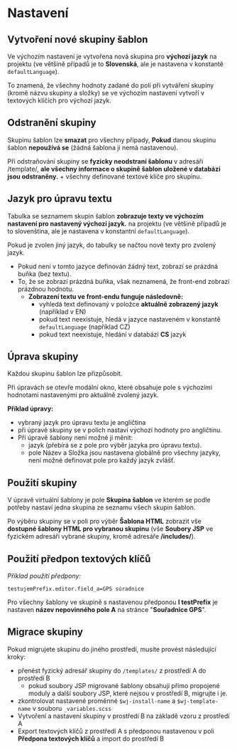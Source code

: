 # Nastavení

## Vytvoření nové skupiny šablon

Ve výchozím nastavení je vytvořena nová skupina pro **výchozí jazyk** na projektu (ve většině případů je to **Slovenská**, ale je nastavena v konstantě `defaultLanguage`).

To znamená, že všechny hodnoty zadané do polí při vytváření skupiny (kromě názvu skupiny a složky) se ve výchozím nastavení vytvoří v textových klíčích pro výchozí jazyk.

## Odstranění skupiny

Skupinu šablon lze **smazat** pro všechny případy, **Pokud** danou skupinu šablon **nepoužívá se** (žádná šablona ji nemá nastavenou).

Při odstraňování skupiny se **fyzicky neodstraní šablonu** v adresáři /template/, **ale všechny informace o skupině šablon uložené v databázi jsou odstraněny.** + všechny definované textové klíče pro skupinu.

## Jazyk pro úpravu textu

Tabulka se seznamem skupin šablon **zobrazuje texty ve výchozím nastavení pro nastavený výchozí jazyk.** na projektu (ve většině případů je to slovenština, ale je nastavena v konstantní `defaultLanguage`).

Pokud je zvolen jiný jazyk, do tabulky se načtou nové texty pro zvolený jazyk.

- Pokud není v tomto jazyce definován žádný text, zobrazí se prázdná buňka (bez textu).
- To, že se zobrazí prázdná buňka, však neznamená, že front-end zobrazí prázdnou hodnotu.
  - **Zobrazení textu ve front-endu funguje následovně:**
    - vyhledá text definovaný v položce **aktuálně zobrazený jazyk** (například v EN)
    - pokud text neexistuje, hledá v jazyce nastaveném v konstantě `defaultLanguage` (například CZ)
    - pokud text neexistuje, hledání v databázi **CS** jazyk

## Úprava skupiny

Každou skupinu šablon lze přizpůsobit.

Při úpravách se otevře modální okno, které obsahuje pole s výchozími hodnotami nastavenými pro aktuálně zvolený jazyk.

**Příklad úpravy:**

- vybraný jazyk pro úpravu textu je angličtina
- při úpravě skupiny se v polích nastaví výchozí hodnoty pro angličtinu.
- Při úpravě šablony není možné ji měnit:
  - jazyk (přebírá se z pole pro výběr jazyka pro úpravu textu).
  - pole Název a Složka jsou nastavena globálně pro všechny jazyky, není možné definovat pole pro každý jazyk zvlášť.

## Použití skupiny

V úpravě virtuální šablony je pole **Skupina šablon** ve kterém se podle potřeby nastaví jedna skupina ze seznamu všech skupin šablon.

Po výběru skupiny se v poli pro výběr **Šablona HTML** zobrazit vše **dostupné šablony HTML pro vybranou skupinu** (vše **Soubory JSP** ve fyzickém adresáři vybrané skupiny, kromě adresáře **/includes/**).

## Použití předpon textových klíčů

*Příklad použití předpony:*

```properties
testujemPrefix.editor.field_a=GPS súradnice
```

Pro všechny šablony ve skupině s nastavenou předponou **I testPrefix** je nastaven **název nepovinného pole A** na stránce "**Souřadnice GPS**".

## Migrace skupiny

Pokud migrujete skupinu do jiného prostředí, musíte provést následující kroky:
- přenést fyzický adresář skupiny do `/templates/` z prostředí A do prostředí B
  - pokud soubory JSP migrované šablony obsahují přímo propojené moduly a další soubory JSP, které nejsou v prostředí B, migrujte i je.
- zkontrolovat nastavené proměnné `$wj-install-name` a `$wj-template-name` v souboru `_variables.scss`
- Vytvoření a nastavení skupiny v prostředí B na základě vzoru z prostředí A
- Export textových klíčů z prostředí A s předponou nastavenou v poli **Předpona textových klíčů** a import do prostředí B
